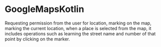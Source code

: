 # GoogleMapsKotlin
Requesting permission from the user for location, marking on the map, marking the current location, when a place is selected from the map, it includes operations such as learning the street name and number of that point by clicking on the marker.
